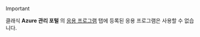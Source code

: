 > [!IMPORTANT]
> 클래식 **Azure 관리 포털** 의 [응용 프로그램](https://manage.windowsazure.com/) 탭에 등록된 응용 프로그램은 사용할 수 없습니다.
> 
> 

